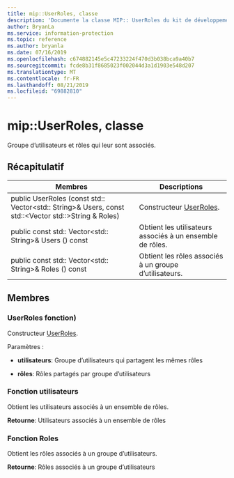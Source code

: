 ```yaml
---
title: mip::UserRoles, classe
description: 'Documente la classe MIP:: UserRoles du kit de développement logiciel (SDK) Microsoft Information Protection (MIP).'
author: BryanLa
ms.service: information-protection
ms.topic: reference
ms.author: bryanla
ms.date: 07/16/2019
ms.openlocfilehash: c674882145e5c47233224f470d3b038bca9a40b7
ms.sourcegitcommit: fcde8b31f8685023f002044d3a1d1903e548d207
ms.translationtype: MT
ms.contentlocale: fr-FR
ms.lasthandoff: 08/21/2019
ms.locfileid: "69882810"
---
```

# <a name="class-mipuserroles"></a>mip::UserRoles, classe 
Groupe d’utilisateurs et rôles qui leur sont associés.
  
## <a name="summary"></a>Récapitulatif
 Membres                        | Descriptions                                
--------------------------------|---------------------------------------------
public UserRoles (const std:: Vector\<std:: String\>& Users, const std::\<Vector std::\>String & Roles)  |  Constructeur [UserRoles](class_mip_userroles.md).
public const std:: Vector\<std:: String\>& Users () const  |  Obtient les utilisateurs associés à un ensemble de rôles.
public const std:: Vector\<std:: String\>& Roles () const  |  Obtient les rôles associés à un groupe d’utilisateurs.
  
## <a name="members"></a>Membres
  
### <a name="userroles-function"></a>UserRoles fonction)
Constructeur [UserRoles](class_mip_userroles.md).

Paramètres :  
* **utilisateurs**: Groupe d’utilisateurs qui partagent les mêmes rôles 


* **rôles**: Rôles partagés par groupe d’utilisateurs


  
### <a name="users-function"></a>Fonction utilisateurs
Obtient les utilisateurs associés à un ensemble de rôles.

  
**Retourne**: Utilisateurs associés à un ensemble de rôles
  
### <a name="roles-function"></a>Fonction Roles
Obtient les rôles associés à un groupe d’utilisateurs.

  
**Retourne**: Rôles associés à un groupe d’utilisateurs